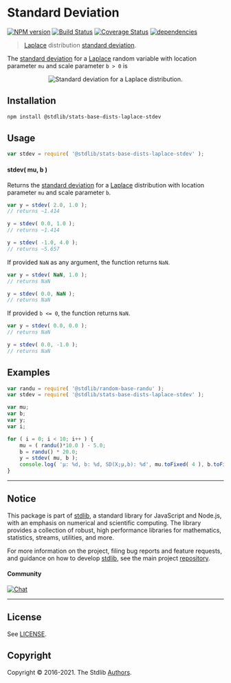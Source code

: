 <!--

@license Apache-2.0

Copyright (c) 2018 The Stdlib Authors.

Licensed under the Apache License, Version 2.0 (the "License");
you may not use this file except in compliance with the License.
You may obtain a copy of the License at

   http://www.apache.org/licenses/LICENSE-2.0

Unless required by applicable law or agreed to in writing, software
distributed under the License is distributed on an "AS IS" BASIS,
WITHOUT WARRANTIES OR CONDITIONS OF ANY KIND, either express or implied.
See the License for the specific language governing permissions and
limitations under the License.

-->

# Standard Deviation

[![NPM version][npm-image]][npm-url] [![Build Status][test-image]][test-url] [![Coverage Status][coverage-image]][coverage-url] [![dependencies][dependencies-image]][dependencies-url]

> [Laplace][laplace-distribution] distribution [standard deviation][standard-deviation].

<!-- Section to include introductory text. Make sure to keep an empty line after the intro `section` element and another before the `/section` close. -->

<section class="intro">

The [standard deviation][standard-deviation] for a [Laplace][laplace-distribution] random variable with location parameter `mu` and scale parameter `b > 0` is

<!-- <equation class="equation" label="eq:laplace_stdev" align="center" raw="\sigma = \sqrt{2} b" alt="Standard deviation for a Laplace distribution."> -->

<div class="equation" align="center" data-raw-text="\sigma = \sqrt{2} b" data-equation="eq:laplace_stdev">
    <img src="https://cdn.jsdelivr.net/gh/stdlib-js/stdlib@51534079fef45e990850102147e8945fb023d1d0/lib/node_modules/@stdlib/stats/base/dists/laplace/stdev/docs/img/equation_laplace_stdev.svg" alt="Standard deviation for a Laplace distribution.">
    <br>
</div>

<!-- </equation> -->

</section>

<!-- /.intro -->

<!-- Package usage documentation. -->

<section class="installation">

## Installation

```bash
npm install @stdlib/stats-base-dists-laplace-stdev
```

</section>

<section class="usage">

## Usage

```javascript
var stdev = require( '@stdlib/stats-base-dists-laplace-stdev' );
```

#### stdev( mu, b )

Returns the [standard deviation][standard-deviation] for a [Laplace][laplace-distribution] distribution with location parameter `mu` and scale parameter `b`.

```javascript
var y = stdev( 2.0, 1.0 );
// returns ~1.414

y = stdev( 0.0, 1.0 );
// returns ~1.414

y = stdev( -1.0, 4.0 );
// returns ~5.657
```

If provided `NaN` as any argument, the function returns `NaN`.

```javascript
var y = stdev( NaN, 1.0 );
// returns NaN

y = stdev( 0.0, NaN );
// returns NaN
```

If provided `b <= 0`, the function returns `NaN`.

```javascript
var y = stdev( 0.0, 0.0 );
// returns NaN

y = stdev( 0.0, -1.0 );
// returns NaN
```

</section>

<!-- /.usage -->

<!-- Package usage notes. Make sure to keep an empty line after the `section` element and another before the `/section` close. -->

<section class="notes">

</section>

<!-- /.notes -->

<!-- Package usage examples. -->

<section class="examples">

## Examples

<!-- eslint no-undef: "error" -->

```javascript
var randu = require( '@stdlib/random-base-randu' );
var stdev = require( '@stdlib/stats-base-dists-laplace-stdev' );

var mu;
var b;
var y;
var i;

for ( i = 0; i < 10; i++ ) {
    mu = ( randu()*10.0 ) - 5.0;
    b = randu() * 20.0;
    y = stdev( mu, b );
    console.log( 'µ: %d, b: %d, SD(X;µ,b): %d', mu.toFixed( 4 ), b.toFixed( 4 ), y.toFixed( 4 ) );
}
```

</section>

<!-- /.examples -->

<!-- Section to include cited references. If references are included, add a horizontal rule *before* the section. Make sure to keep an empty line after the `section` element and another before the `/section` close. -->

<section class="references">

</section>

<!-- /.references -->

<!-- Section for all links. Make sure to keep an empty line after the `section` element and another before the `/section` close. -->


<section class="main-repo" >

* * *

## Notice

This package is part of [stdlib][stdlib], a standard library for JavaScript and Node.js, with an emphasis on numerical and scientific computing. The library provides a collection of robust, high performance libraries for mathematics, statistics, streams, utilities, and more.

For more information on the project, filing bug reports and feature requests, and guidance on how to develop [stdlib][stdlib], see the main project [repository][stdlib].

#### Community

[![Chat][chat-image]][chat-url]

---

## License

See [LICENSE][stdlib-license].


## Copyright

Copyright &copy; 2016-2021. The Stdlib [Authors][stdlib-authors].

</section>

<!-- /.stdlib -->

<!-- Section for all links. Make sure to keep an empty line after the `section` element and another before the `/section` close. -->

<section class="links">

[npm-image]: http://img.shields.io/npm/v/@stdlib/stats-base-dists-laplace-stdev.svg
[npm-url]: https://npmjs.org/package/@stdlib/stats-base-dists-laplace-stdev

[test-image]: https://github.com/stdlib-js/stats-base-dists-laplace-stdev/actions/workflows/test.yml/badge.svg
[test-url]: https://github.com/stdlib-js/stats-base-dists-laplace-stdev/actions/workflows/test.yml

[coverage-image]: https://img.shields.io/codecov/c/github/stdlib-js/stats-base-dists-laplace-stdev/main.svg
[coverage-url]: https://codecov.io/github/stdlib-js/stats-base-dists-laplace-stdev?branch=main

[dependencies-image]: https://img.shields.io/david/stdlib-js/stats-base-dists-laplace-stdev.svg
[dependencies-url]: https://david-dm.org/stdlib-js/stats-base-dists-laplace-stdev/main

[chat-image]: https://img.shields.io/gitter/room/stdlib-js/stdlib.svg
[chat-url]: https://gitter.im/stdlib-js/stdlib/

[stdlib]: https://github.com/stdlib-js/stdlib

[stdlib-authors]: https://github.com/stdlib-js/stdlib/graphs/contributors

[stdlib-license]: https://raw.githubusercontent.com/stdlib-js/stats-base-dists-laplace-stdev/main/LICENSE

[laplace-distribution]: https://en.wikipedia.org/wiki/Laplace_distribution

[standard-deviation]: https://en.wikipedia.org/wiki/Standard_deviation

</section>

<!-- /.links -->
